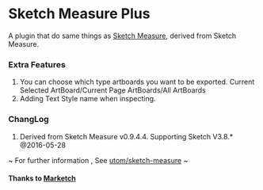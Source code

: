 # Sketch Measure Plus

A plugin that do same things as [Sketch Measure](https://github.com/utom/sketch-measure), derived from Sketch Measure.

### Extra Features

1. You can choose which type artboards you want to be exported. Current Selected ArtBoard/Current Page ArtBoards/All ArtBoards
2. Adding Text Style name when inspecting.

### ChangLog

1. Derived from Sketch Measure v0.9.4.4. Supporting Sketch V3.8.* @2016-05-28

~ For further information , See [utom/sketch-measure](https://github.com/utom/sketch-measure) ~

#### Thanks to [Marketch](https://github.com/tudou527/marketch)